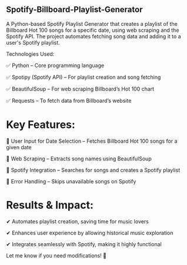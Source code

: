 ## Spotify-Billboard-Playlist-Generator
A Python-based Spotify Playlist Generator that creates a playlist of the Billboard Hot 100 songs for a specific date, using web scraping and the Spotify API. The project automates fetching song data and adding it to a user's Spotify playlist.

Technologies Used:

✅ Python – Core programming language

✅ Spotipy (Spotify API) – For playlist creation and song fetching

✅ BeautifulSoup – For web scraping Billboard’s Hot 100 chart

✅ Requests – To fetch data from Billboard’s website


# Key Features:

🔹 User Input for Date Selection – Fetches Billboard Hot 100 songs for a given date

🔹 Web Scraping – Extracts song names using BeautifulSoup

🔹 Spotify Integration – Searches for songs and creates a Spotify playlist

🔹 Error Handling – Skips unavailable songs on Spotify



# Results & Impact:

✔ Automates playlist creation, saving time for music lovers

✔ Enhances user experience by allowing historical music exploration

✔ Integrates seamlessly with Spotify, making it highly functional



Let me know if you need modifications! 🚀
